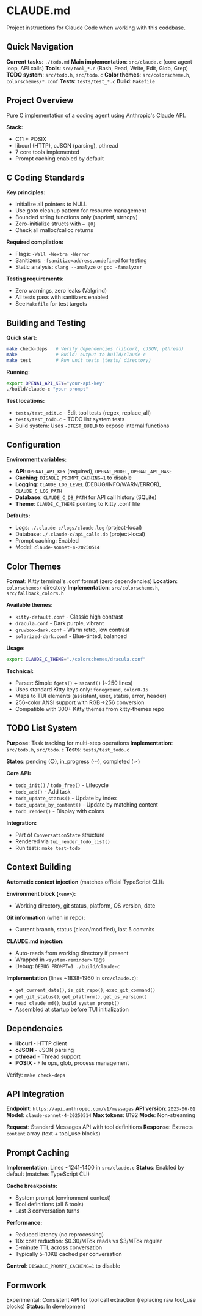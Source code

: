 # CLAUDE.md

Project instructions for Claude Code when working with this codebase.

## Quick Navigation

**Current tasks**: `./todo.md`
**Main implementation**: `src/claude.c` (core agent loop, API calls)
**Tools**: `src/tool_*.c` (Bash, Read, Write, Edit, Glob, Grep)
**TODO system**: `src/todo.h`, `src/todo.c`
**Color themes**: `src/colorscheme.h`, `colorschemes/*.conf`
**Tests**: `tests/test_*.c`
**Build**: `Makefile`

## Project Overview

Pure C implementation of a coding agent using Anthropic's Claude API.

**Stack:**
- C11 + POSIX
- libcurl (HTTP), cJSON (parsing), pthread
- 7 core tools implemented
- Prompt caching enabled by default

## C Coding Standards

**Key principles:**
- Initialize all pointers to NULL
- Use goto cleanup pattern for resource management
- Bounded string functions only (snprintf, strncpy)
- Zero-initialize structs with `= {0}`
- Check all malloc/calloc returns

**Required compilation:**
- Flags: `-Wall -Wextra -Werror`
- Sanitizers: `-fsanitize=address,undefined` for testing
- Static analysis: `clang --analyze` or `gcc -fanalyzer`

**Testing requirements:**
- Zero warnings, zero leaks (Valgrind)
- All tests pass with sanitizers enabled
- See `Makefile` for test targets

## Building and Testing

**Quick start:**
```bash
make check-deps   # Verify dependencies (libcurl, cJSON, pthread)
make              # Build: output to build/claude-c
make test         # Run unit tests (tests/ directory)
```

**Running:**
```bash
export OPENAI_API_KEY="your-api-key"
./build/claude-c "your prompt"
```

**Test locations:**
- `tests/test_edit.c` - Edit tool tests (regex, replace_all)
- `tests/test_todo.c` - TODO list system tests
- Build system: Uses `-DTEST_BUILD` to expose internal functions

## Configuration

**Environment variables:**
- **API**: `OPENAI_API_KEY` (required), `OPENAI_MODEL`, `OPENAI_API_BASE`
- **Caching**: `DISABLE_PROMPT_CACHING=1` to disable
- **Logging**: `CLAUDE_LOG_LEVEL` (DEBUG/INFO/WARN/ERROR), `CLAUDE_C_LOG_PATH`
- **Database**: `CLAUDE_C_DB_PATH` for API call history (SQLite)
- **Theme**: `CLAUDE_C_THEME` pointing to Kitty .conf file

**Defaults:**
- Logs: `./.claude-c/logs/claude.log` (project-local)
- Database: `./.claude-c/api_calls.db` (project-local)
- Prompt caching: Enabled
- Model: `claude-sonnet-4-20250514`

## Color Themes

**Format**: Kitty terminal's .conf format (zero dependencies)
**Location**: `colorschemes/` directory
**Implementation**: `src/colorscheme.h`, `src/fallback_colors.h`

**Available themes:**
- `kitty-default.conf` - Classic high contrast
- `dracula.conf` - Dark purple, vibrant
- `gruvbox-dark.conf` - Warm retro, low contrast
- `solarized-dark.conf` - Blue-tinted, balanced

**Usage:**
```bash
export CLAUDE_C_THEME="./colorschemes/dracula.conf"
```

**Technical:**
- Parser: Simple `fgets()` + `sscanf()` (~250 lines)
- Uses standard Kitty keys only: `foreground`, `color0-15`
- Maps to TUI elements (assistant, user, status, error, header)
- 256-color ANSI support with RGB→256 conversion
- Compatible with 300+ Kitty themes from kitty-themes repo

## TODO List System

**Purpose**: Task tracking for multi-step operations
**Implementation**: `src/todo.h`, `src/todo.c`
**Tests**: `tests/test_todo.c`

**States**: pending (○), in_progress (⋯), completed (✓)

**Core API:**
- `todo_init()` / `todo_free()` - Lifecycle
- `todo_add()` - Add task
- `todo_update_status()` - Update by index
- `todo_update_by_content()` - Update by matching content
- `todo_render()` - Display with colors

**Integration:**
- Part of `ConversationState` structure
- Rendered via `tui_render_todo_list()`
- Run tests: `make test-todo`

## Context Building

**Automatic context injection** (matches official TypeScript CLI):

**Environment block (`<env>`):**
- Working directory, git status, platform, OS version, date

**Git information** (when in repo):
- Current branch, status (clean/modified), last 5 commits

**CLAUDE.md injection:**
- Auto-reads from working directory if present
- Wrapped in `<system-reminder>` tags
- Debug: `DEBUG_PROMPT=1 ./build/claude-c`

**Implementation** (lines ~1838-1960 in `src/claude.c`):
- `get_current_date()`, `is_git_repo()`, `exec_git_command()`
- `get_git_status()`, `get_platform()`, `get_os_version()`
- `read_claude_md()`, `build_system_prompt()`
- Assembled at startup before TUI initialization

## Dependencies

- **libcurl** - HTTP client
- **cJSON** - JSON parsing
- **pthread** - Thread support
- **POSIX** - File ops, glob, process management

Verify: `make check-deps`

## API Integration

**Endpoint**: `https://api.anthropic.com/v1/messages`
**API version**: `2023-06-01`
**Model**: `claude-sonnet-4-20250514`
**Max tokens**: 8192
**Mode**: Non-streaming

**Request**: Standard Messages API with tool definitions
**Response**: Extracts `content` array (text + tool_use blocks)

## Prompt Caching

**Implementation**: Lines ~1241-1400 in `src/claude.c`
**Status**: Enabled by default (matches TypeScript CLI)

**Cache breakpoints:**
- System prompt (environment context)
- Tool definitions (all 6 tools)
- Last 3 conversation turns

**Performance:**
- Reduced latency (no reprocessing)
- 10x cost reduction: $0.30/MTok reads vs $3/MTok regular
- 5-minute TTL across conversation
- Typically 5-10KB cached per conversation

**Control**: `DISABLE_PROMPT_CACHING=1` to disable

## Formwork

Experimental: Consistent API for tool call extraction (replacing raw tool_use blocks)
**Status**: In development
